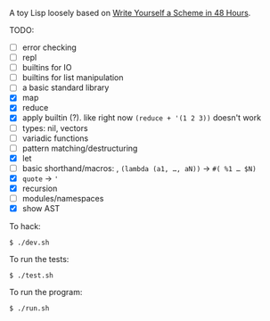 A toy Lisp loosely based on [Write Yourself a Scheme in 48 Hours](https://en.wikibooks.org/wiki/Write_Yourself_a_Scheme_in_48_Hours).

TODO:

- [ ] error checking
- [ ] repl
- [ ] builtins for IO
- [ ] builtins for list manipulation
- [ ] a basic standard library
- [x] map
- [x] reduce
- [x] apply builtin (?). like right now `(reduce + '(1 2 3))` doesn't work
- [ ] types: nil, vectors
- [ ] variadic functions
- [ ] pattern matching/destructuring
- [x] let
- [ ] basic shorthand/macros: , `(lambda (a1, …, aN))` -> `#( %1 … $N)`
- [x] `quote` -> `'`
- [x] recursion
- [ ] modules/namespaces
- [x] show AST

To hack:

    $ ./dev.sh

To run the tests:

    $ ./test.sh

To run the program:

    $ ./run.sh

